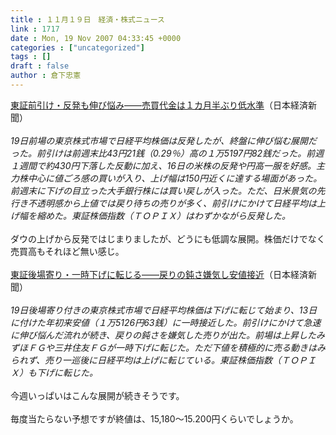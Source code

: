 ```yaml
---
title : １１月１９日　経済・株式ニュース
link : 1717
date : Mon, 19 Nov 2007 04:33:45 +0000
categories : ["uncategorized"]
tags : []
draft : false
author : 倉下忠憲
---
```


<A HREF="http://www.nikkei.co.jp/news/market/20071119m1ds0iss1319.html" TARGET="_blank">東証前引け・反発も伸び悩み――売買代金は１カ月半ぶり低水準</A>（日本経済新聞）<BR><BR><I>19日前場の東京株式市場で日経平均株価は反発したが、終盤に伸び悩む展開だった。前引けは前週末比43円21銭（0.29％）高の１万5197円82銭だった。前週１週間で約430円下落した反動に加え、16日の米株の反発や円高一服を好感。主力株中心に値ごろ感の買いが入り、上げ幅は150円近くに達する場面があった。前週末に下げの目立った大手銀行株には買い戻しが入った。ただ、日米景気の先行き不透明感から上値では戻り待ちの売りが多く、前引けにかけて日経平均は上げ幅を縮めた。東証株価指数（ＴＯＰＩＸ）はわずかながら反発した。</I><BR><BR>ダウの上げから反発ではじまりましたが、どうにも低調な展開。株価だけでなく売買高もそれほど無い感じ。<BR><BR><A HREF="http://www.nikkei.co.jp/news/market/20071119m1ds0iss1419.html" TARGET="_blank">東証後場寄り・一時下げに転じる――戻りの鈍さ嫌気し安値接近</A>（日本経済新聞）<BR><BR><I>19日後場寄り付きの東京株式市場で日経平均株価は下げに転じて始まり、13日に付けた年初来安値（１万5126円63銭）に一時接近した。前引けにかけて急速に伸び悩んだ流れが続き、戻りの鈍さを嫌気した売りが出た。前場は上昇したみずほＦＧや三井住友ＦＧが一時下げに転じた。ただ下値を積極的に売る動きはみられず、売り一巡後に日経平均は上げに転じている。東証株価指数（ＴＯＰＩＸ）も下げに転じた。</I><BR><BR>今週いっぱいはこんな展開が続きそうです。<BR><BR>毎度当たらない予想ですが終値は、15,180～15.200円くらいでしょうか。<br><br>
